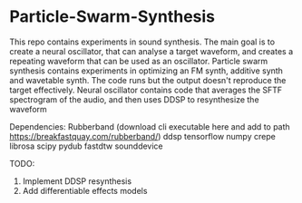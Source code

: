# Particle-Swarm-Synthesis

This repo contains experiments in sound synthesis. The main goal is to create a neural oscillator, that can analyse a target waveform, and creates a repeating waveform that can be used as an oscillator.
Particle swarm synthesis contains experiments in optimizing an FM synth, additive synth and wavetable synth. The code runs but the output doesn't reproduce the target effectively.
Neural oscillator contains code that averages the SFTF spectrogram of the audio, and then uses DDSP to resynthesize the waveform

Dependencies:
Rubberband (download cli executable here and add to path https://breakfastquay.com/rubberband/)
ddsp
tensorflow
numpy
crepe
librosa
scipy
pydub
fastdtw
sounddevice

TODO:
1. Implement DDSP resynthesis
2. Add differentiable effects models
